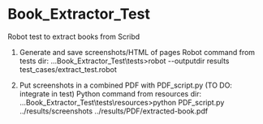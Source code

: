 # Book_Extractor_Test
Robot test to extract books from Scribd

1. Generate and save screenshots/HTML of pages
Robot command from tests dir: 
    ...Book_Extractor_Test\tests>robot --outputdir results test_cases/extract_test.robot

2. Put screenshots in a combined PDF with PDF_script.py  (TO DO: integrate in test)
Python command from resources dir:  
    ...Book_Extractor_Test\tests\resources>python PDF_script.py ../results/screenshots ../results/PDF/extracted-book.pdf
